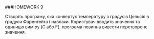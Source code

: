###HOMEWORK 9

Створіть програму, яка конвертує температуру з градусів Цельсія в градуси Фаренгейта і навпаки. 
Користувач вводить значення та одиницю виміру (C або F), 
програма повинна вивести перетворене значення.

